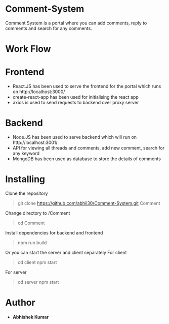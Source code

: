# Comment-System
Comment System is a portal where you can add comments, reply to comments and search for any comments.

# Work Flow

# Frontend
* React.JS has been used to serve the frontend for the portal which runs on http://localhost:3000/
* create-react-app has been used for initialising the react app
* axios is used to send requests to backend over proxy server

# Backend
* Node.JS has been used to serve backend which will run on http://localhost:3001/
* API for viewing all threads and comments, add new comment, search for any keyword
* MongoDB has been used as database to store the details of comments

# Installing
 Clone the repository
> git clone https://github.com/abhii30/Comment-System.git Comment

Change directory to /Comment
> cd Comment

Install dependencies for backend and frontend
> npm run build

Or you can start the server and client separately
For client
> cd client
> npm start

For server
> cd server
> npm start

# Author
* #### Abhishek Kumar
